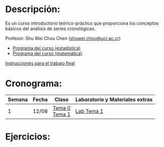 # Descripción:

Es un curso introductorio teórico-práctico que proporciona los conceptos
básicos del análisis de series cronológicas.

Profesor: Shu Wei Chou Chen (<shuwei.chou@ucr.ac.cr>)

-   [Programa del curso
    (estadística)](https://shuwei325.github.io/SP1633-II24/SP1633%20Series%20Cronológicas.pdf)
    <br>
-   [Programa del curso
    (matemática)](https://shuwei325.github.io/SP1633-II24/PF1328%20Series%20de%20Tiempo%20I.pdf)

[Instrucciones para el trabajo
final](https://shuwei325.github.io/SP1633-II24/instrucciones_trabajo.html)

# Cronograma:

| Semana | Fecha | Clase                                                                          | Laboratorio y Materiales extras |
|------------|------|------|--------------------------------------------------|
| 1      | 12/08 | [Tema 0](./Tema_0/presentacion.html) <br> [Tema 1](./Tema_1/presentacion.html) | [Lab Tema 1](./Tema_1/lab.html) |

<!-- 2             | 28/08 | [Tema 2](https://shuwei325.github.io/SP1633-II23/Tema_2/presentacion.html)     | [Lab Tema 2](https://shuwei325.github.io/SP1633-II23/Tema_2/lab_Tema02.html) <br> [archivos](./Tema_2/Tema_2.zip) -->
<!-- 3             | 4/09 |  [Tema 3](https://shuwei325.github.io/SP1633-II23/Tema_3/presentacion.html)     | [Lab Tema 3](https://shuwei325.github.io/SP1633-II23/Tema_3/lab_Tema03.html) <br> [archivos](./Tema_3/Tema_3.zip) -->
<!-- 4             | 11/09 | [Tema 4](https://shuwei325.github.io/SP1633-II23/Tema_4/presentacion.html)  |   [Lab Tema 4](https://shuwei325.github.io/SP1633-II23/Tema_4/lab_Tema04.html) | -->
<!-- 5             | 18/09 | [Tema 5](https://shuwei325.github.io/SP1633-II23/Tema_5/presentacion.html)     | [Lab Tema 5](https://shuwei325.github.io/SP1633-II23/Tema_5/lab_Tema05.html) <br> [archivos](./Tema_5/Tema_5.zip) -->
<!-- 6             | 25/09 | [Tema 6_1](https://shuwei325.github.io/SP1633-II23/Tema_6/presentacion1.html)  |     | -->
<!-- 7             | 2/10 | Parcial I |     | -->
<!-- 8             | 9/10 | [Tema 6_2](https://shuwei325.github.io/SP1633-II23/Tema_6/presentacion2.html)   |     | -->
<!-- 9             | 16/10 |  [Tema 6_3](https://shuwei325.github.io/SP1633-II23/Tema_6/presentacion3.html)  |  [Lab Tema 6_1](https://shuwei325.github.io/SP1633-II23/Tema_6/lab_Tema06_1.html)    | -->
<!-- 10             | 23/10 |  [Tema 6_4](https://shuwei325.github.io/SP1633-II23/Tema_6/presentacion4.html)  |  [Lab Tema 6_2](https://shuwei325.github.io/SP1633-II23/Tema_6/lab_Tema06_2.html)    | -->
<!-- 11             | 30/10 | [Tema 7](https://shuwei325.github.io/SP1633-II23/Tema_7/presentacion.html)     | [Lab Tema 7](https://shuwei325.github.io/SP1633-II23/Tema_7/lab_Tema07.html) <br> [archivos](./Tema_7/Tema_7.zip) |     | -->
<!-- 12             | 6/11 | [Tema 8a](https://shuwei325.github.io/SP1633-II23/Tema_8a/presentacion.html)     | [Lab Tema 8a](https://shuwei325.github.io/SP1633-II23/Tema_8a/lab_Tema08a.R) |     | -->
<!-- 13             | 13/11 | [Tema 8b](https://shuwei325.github.io/SP1633-II23/Tema_8b/presentacion.html)     | [Lab Tema 8b](https://shuwei325.github.io/SP1633-II23/Tema_8b/lab_Tema08b.zip) |     | -->
<!-- 14             | 13/11 |  |     | -->
<!-- 15             | 20/11 |  |     | -->
<!-- 16             | 27/11 |  |     | -->

# Ejercicios:

<!-- Lista               |Archivos adicionales                      |  -->
<!-- ------------------- | ---------------------------------------- | -->
<!-- [Lista 1](Lista_1.pdf)    | [datos](Lista_1_archivos.zip)      | -->
<!-- [Lista 2](Lista_2.pdf)    |                                    | -->
<!-- [Lista 3](Lista_3.pdf)    |                                    | -->
<!-- [Lista 4](Lista_4.pdf)    |                                    | -->
<!-- [Lista 5](Lista_5.pdf)    |                                    | -->
<!-- [Lista 6](Lista_6.pdf)    | [datos](Lista_6_archivos.zip)      | -->
<!-- [Lista 7](Lista_7.pdf)    | [datos](Lista_7_archivos.zip)      | -->
<!-- [Lista 8](Lista_8.pdf)    | [datos](Lista_8_archivos.zip)      | -->
